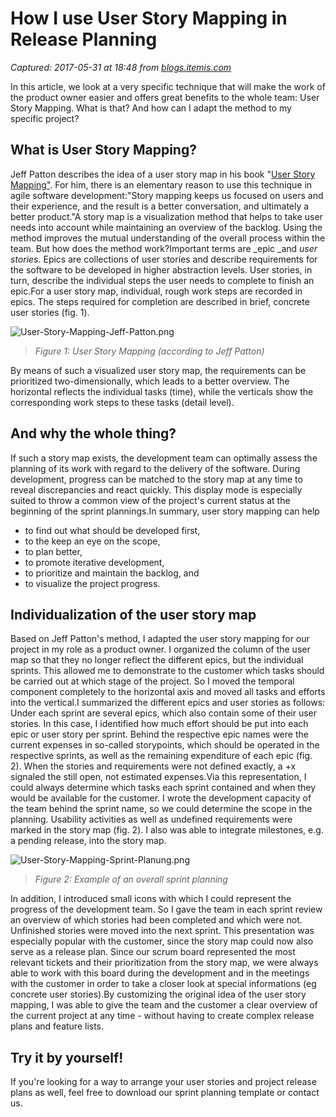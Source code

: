 # How I use User Story Mapping in Release Planning

_Captured: 2017-05-31 at 18:48 from [blogs.itemis.com](https://blogs.itemis.com/en/how-i-use-user-story-mapping-in-release-planning?utm_source=hs_email&utm_medium=email&utm_content=52554399&_hsenc=p2ANqtz--Shu2-Wzr23b2yhVC0QERBXzHJZPDZ80OsHNlOVsT08k-1bO7u6HILcehZOfcXfYClyaW9AuZdf5f_0Pvf0QcbmgMQqg&_hsmi=52553722)_

In this article, we look at a very specific technique that will make the work of the product owner easier and offers great benefits to the whole team: User Story Mapping. What is that? And how can I adapt the method to my specific project?

## What is User Story Mapping?

Jeff Patton describes the idea of a user story map in his book "[User Story Mapping"](http://jpattonassociates.com/user-story-mapping/). For him, there is an elementary reason to use this technique in agile software development:"Story mapping keeps us focused on users and their experience, and the result is a better conversation, and ultimately a better product."A story map is a visualization method that helps to take user needs into account while maintaining an overview of the backlog. Using the method improves the mutual understanding of the overall process within the team. But how does the method work?Important terms are _epic _and _user stories_. Epics are collections of user stories and describe requirements for the software to be developed in higher abstraction levels. User stories, in turn, describe the individual steps the user needs to complete to finish an epic.For a user story map, individual, rough work steps are recorded in epics. The steps required for completion are described in brief, concrete user stories (fig. 1).

![User-Story-Mapping-Jeff-Patton.png](https://blogs.itemis.com/hs-fs/hubfs/Blog/Agile/User-Story-Mapping-Jeff-Patton.png?t=1496243558067&width=2172&name=User-Story-Mapping-Jeff-Patton.png)

> _Figure 1: User Story Mapping (according to Jeff Patton)_

By means of such a visualized user story map, the requirements can be prioritized two-dimensionally, which leads to a better overview. The horizontal reflects the individual tasks (time), while the verticals show the corresponding work steps to these tasks (detail level).

## And why the whole thing?

If such a story map exists, the development team can optimally assess the planning of its work with regard to the delivery of the software. During development, progress can be matched to the story map at any time to reveal discrepancies and react quickly. This display mode is especially suited to throw a common view of the project's current status at the beginning of the sprint plannings.In summary, user story mapping can help

  * to find out what should be developed first,
  * to the keep an eye on the scope,
  * to plan better,
  * to promote iterative development,
  * to prioritize and maintain the backlog, and
  * to visualize the project progress.

## **Individualization of the user story map**

Based on Jeff Patton's method, I adapted the user story mapping for our project in my role as a product owner. I organized the column of the user map so that they no longer reflect the different epics, but the individual sprints. This allowed me to demonstrate to the customer which tasks should be carried out at which stage of the project. So I moved the temporal component completely to the horizontal axis and moved all tasks and efforts into the vertical.I summarized the different epics and user stories as follows: Under each sprint are several epics, which also contain some of their user stories. In this case, I identified how much effort should be put into each epic or user story per sprint. Behind the respective epic names were the current expenses in so-called storypoints, which should be operated in the respective sprints, as well as the remaining expenditure of each epic (fig. 2). When the stories and requirements were not defined exactly, a +x signaled the still open, not estimated expenses.Via this representation, I could always determine which tasks each sprint contained and when they would be available for the customer. I wrote the development capacity of the team behind the sprint name, so we could determine the scope in the planning. Usability activities as well as undefined requirements were marked in the story map (fig. 2). I also was able to integrate milestones, e.g. a pending release, into the story map.

![User-Story-Mapping-Sprint-Planung.png](https://blogs.itemis.com/hs-fs/hubfs/Blog/Agile/User-Story-Mapping-Sprint-Planung.png?t=1496243558067&width=2172&name=User-Story-Mapping-Sprint-Planung.png)

> _Figure 2: Example of an overall sprint planning_

In addition, I introduced small icons with which I could represent the progress of the development team. So I gave the team in each sprint review an overview of which stories had been completed and which were not. Unfinished stories were moved into the next sprint. This presentation was especially popular with the customer, since the story map could now also serve as a release plan. Since our scrum board represented the most relevant tickets and their prioritization from the story map, we were always able to work with this board during the development and in the meetings with the customer in order to take a closer look at special informations (eg concrete user stories).By customizing the original idea of the user story mapping, I was able to give the team and the customer a clear overview of the current project at any time - without having to create complex release plans and feature lists.

## Try it by yourself!

If you're looking for a way to arrange your user stories and project release plans as well, feel free to download our sprint planning template or contact us.
